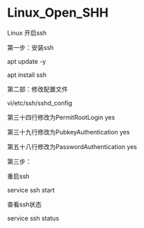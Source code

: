 # Linux_Open_SHH
Linux 开启ssh 

第一步：安装ssh

apt update -y

apt install ssh

第二部：修改配置文件

vi/etc/ssh/sshd_config

第三十四行修改为PermitRootLogin yes

第三十九行修改为PubkeyAuthentication yes

第五十八行修改为PasswordAuthentication yes

第三步：

重启ssh

service ssh start

查看ssh状态

service ssh status
